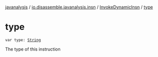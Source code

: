 [javanalysis](../../index.md) / [io.disassemble.javanalysis.insn](../index.md) / [InvokeDynamicInsn](index.md) / [type](./type.md)

# type

`var type: `[`String`](https://kotlinlang.org/api/latest/jvm/stdlib/kotlin/-string/index.html)

The type of this instruction

